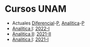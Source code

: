 # Cursos UNAM

- Actuales [Diferencial](https://ramonrc.github.io/curso/GD-22/)-[P](http://www.fciencias.unam.mx/docencia/horarios/presentacion/333522), [Analítica](https://ramonrc.github.io/curso/GAII-22/)-[P](http://www.fciencias.unam.mx/docencia/horarios/presentacion/332159)
- [Analítica I](https://ramonrc.github.io/curso/GAI-21/): [2022-I](http://www.fciencias.unam.mx/docencia/horarios/presentacion/326910)
- [Analitica II](https://ramonrc.github.io/curso/GAII-21/):  [2021-II](http://www.fciencias.unam.mx/docencia/horarios/presentacion/322131)
- [Analitica I](https://ramonrc.github.io/curso/GAI-20/):  [2021-I](http://www.fciencias.unam.mx/docencia/horarios/presentacion/316885)
